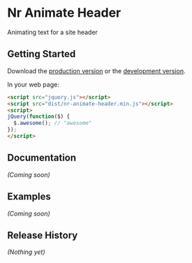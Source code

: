 # Nr Animate Header

Animating text for a site header

## Getting Started
Download the [production version][min] or the [development version][max].

[min]: https://raw.github.com/nicolasromer/Animate-Site-Title/master/dist/nr-animate-header.min.js
[max]: https://raw.github.com/nicolasromer/Animate-Site-Title/master/dist/nr-animate-header.js

In your web page:

```html
<script src="jquery.js"></script>
<script src="dist/nr-animate-header.min.js"></script>
<script>
jQuery(function($) {
  $.awesome(); // "awesome"
});
</script>
```

## Documentation
_(Coming soon)_

## Examples
_(Coming soon)_

## Release History
_(Nothing yet)_

